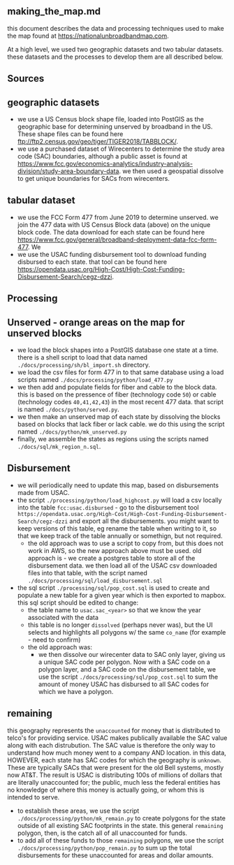 making_the_map.md
-----------------

this document describes the data and processing techniques used to make the map found at https://nationalunbroadbandmap.com.

At a high level, we used two geographic datasets and two tabular datasets.  these datasets and the processes to develop them are all described below.


Sources
-------

geographic datasets
-------------------
- we use a US Census block shape file, loaded into PostGIS as the geographic base for determining unserved by broadband in the US.  These shape files can be found here ftp://ftp2.census.gov/geo/tiger/TIGER2018/TABBLOCK/. 
- we use a purchased dataset of Wirecenters to determine the study area code (SAC) boundaries, although a public asset is found at https://www.fcc.gov/economics-analytics/industry-analysis-division/study-area-boundary-data.  we then used a geospatial dissolve to get unique boundaries for SACs from wirecenters.

tabular dataset
----------------
- we use the FCC Form 477 from June 2019 to determine unserved.  we join the 477 data with US Census Block data (above) on the unique block code.  The data download for each state can be found here https://www.fcc.gov/general/broadband-deployment-data-fcc-form-477.  We 
- we use the USAC funding disbursement tool to download funding disbursed to each state.  that tool can be found here https://opendata.usac.org/High-Cost/High-Cost-Funding-Disbursement-Search/cegz-dzzi.


Processing
----------
Unserved - orange areas on the map for unserved blocks
--------
- we load the block shapes into a PostGIS database one state at a time.  there is a shell script to load that data named `./docs/processing/sh/bl_import.sh` directory.
- we load the csv files for form 477 in to that same database using a load scripts named `./docs/processing/python/load_477.py`
- we then add and populate fields for fiber and cable to the block data.  this is based on the pressence of fiber (technology code `50`) or cable (technology codes `40,41,42,43`) in the most recent 477 data.  that script is named `./docs/python/served.py`.
- we then make an unserved map of each state by dissolving the blocks based on blocks that lack fiber or lack cable.  we do this using the script named `./docs/python/mk_unserved.py`
- finally, we assemble the states as regions using the scripts named `./docs/sql/mk_region_n.sql`.

Disbursement 
------------
- we will periodically need to update this map, based on disbursements made from USAC.
- the script `./processing/python/load_highcost.py` will load a csv locally into the table `fcc:usac.disbursed` - go to the disbursement tool `https://opendata.usac.org/High-Cost/High-Cost-Funding-Disbursement-Search/cegz-dzzi` and export all the disbursements.  you might want to keep versions of this table, eg rename the table when writing to it, so that we keep track of the table annually or somethign, but not required.
	- the old approach was to use a script to copy from, but this does not work in AWS, so the new approach above must be used.  old approach is - we create a postgres table to store all of the disbursement data.  we then load all of the USAC csv downloaded files into that table, with the script named `./docs/processing/sql/load_disbursement.sql`
- the sql script `./processing/sql/pop_cost.sql` is used to create and populate a new table for a given year which is then exported to mapbox.  this sql script should be edited to change:
	- the table name to `usac.sac_<year>` so that we know the year associated with the data
	- this table is no longer `dissolved` (perhaps never was), but the UI selects and highlights all polygons w/ the same `co_name` (for example - need to confirm)
	- the old approach was:
		- we then dissolve our wirecenter data to SAC only layer, giving us a unique SAC code per polygon.  Now with a SAC code on a polygon layer, and a SAC code on the disbursement table, we use the script `./docs/processing/sql/pop_cost.sql` to sum the amount of money USAC has disbursed to all SAC codes for which we have a polygon. 

remaining
---------
this geography represents the `unaccounted` for money that is distributed to telco's for providing service.  USAC makes publically available the SAC value along with each distrubution.  The SAC value is therefore the only way to understand how much money went to a company AND location.  in this data, HOWEVER, each state has SAC codes for which the geography is `unknown`.  These are typically SACs that were present for the old Bell systems, mostly now AT&T.  The result is USAC is distributing 100s of millions of dollars that are literally unaccounted for; the public, much less the federal entities has no knowledge of where this money is actually going, or whom this is intended to serve.  
- to establish these areas, we use the script `./docs/processing/python/mk_remain.py` to create polygons for the state outside of all existing SAC footprints in the state.  this general `remaining` polygon, then, is the catch all of all unaccounted for funds.
- to add all of these funds to those `remaining` polygons, we use the script `./docs/processing/python/pop_remain.py` to sum up the total disbursements for these unaccounted for areas and dollar amounts.



